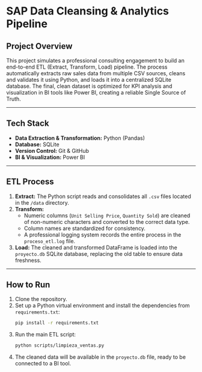 # SAP Data Cleansing & Analytics Pipeline

## Project Overview

This project simulates a professional consulting engagement to build an end-to-end ETL (Extract, Transform, Load) pipeline. The process automatically extracts raw sales data from multiple CSV sources, cleans and validates it using Python, and loads it into a centralized SQLite database. The final, clean dataset is optimized for KPI analysis and visualization in BI tools like Power BI, creating a reliable Single Source of Truth.

---

## Tech Stack

- **Data Extraction & Transformation:** Python (Pandas)
- **Database:** SQLite
- **Version Control:** Git & GitHub
- **BI & Visualization:** Power BI

---

## ETL Process

1.  **Extract:** The Python script reads and consolidates all `.csv` files located in the `/data` directory.
2.  **Transform:**
    - Numeric columns (`Unit Selling Price`, `Quantity Sold`) are cleaned of non-numeric characters and converted to the correct data type.
    - Column names are standardized for consistency.
    - A professional logging system records the entire process in the `proceso_etl.log` file.
3.  **Load:** The cleaned and transformed DataFrame is loaded into the `proyecto.db` SQLite database, replacing the old table to ensure data freshness.

---

## How to Run

1.  Clone the repository.
2.  Set up a Python virtual environment and install the dependencies from `requirements.txt`:
    ```bash
    pip install -r requirements.txt
    ```
3.  Run the main ETL script:
    ```bash
    python scripts/limpieza_ventas.py
    ```
4.  The cleaned data will be available in the `proyecto.db` file, ready to be connected to a BI tool.